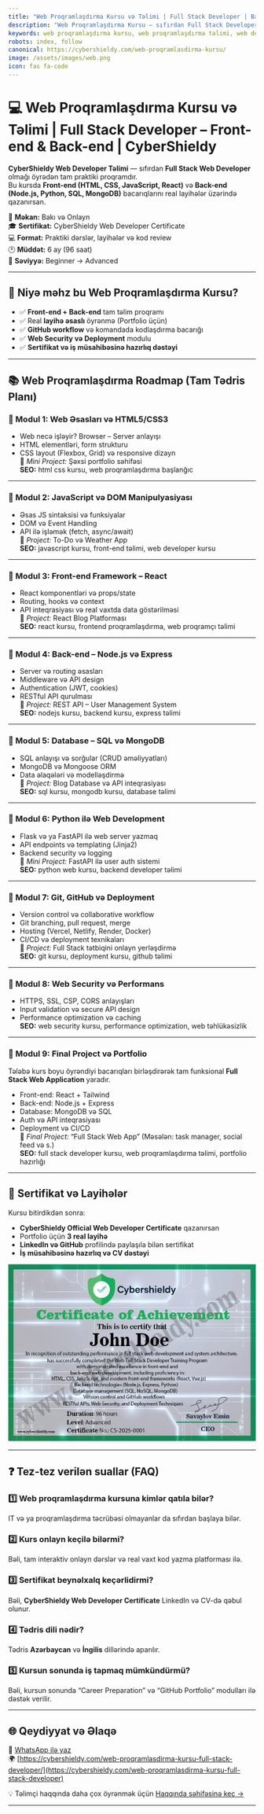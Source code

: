 ```yaml
---
title: "Web Proqramlaşdırma Kursu və Təlimi | Full Stack Developer | Bakı və Onlayn | CyberShieldy"
description: "Web Proqramlaşdırma Kursu — sıfırdan Full Stack Developer olmaq üçün praktiki təlim. HTML, CSS, JavaScript, React, Node.js, Python və SQL ilə real layihə əsaslı öyrənmə. Bakı və onlayn dərslər, sertifikat və işə hazırlıq dəstəyi — CyberShieldy."
keywords: web proqramlaşdırma kursu, web proqramlaşdırma təlimi, web developer kursu, web developer təlimi, web proqramçı hazırlığı, proqramlaşdırma kursu, full stack developer kursu, front-end kursu, back-end kursu, javascript kursu, react kursu, nodejs kursu, python web kursu, sql kursu, html css kursu, web development kursu, web proqramlaşdırma bakı, onlayn web kursu, web proqramçı öyrənmək, full stack təlimi, proqramlaşdırma tədrisi
robots: index, follow
canonical: https://cybershieldy.com/web-proqramlasdirma-kursu/
image: /assets/images/web.png
icon: fas fa-code
---
```



# 💻 Web Proqramlaşdırma Kursu və Təlimi | Full Stack Developer – Front-end & Back-end | CyberShieldy

**CyberShieldy Web Developer Təlimi** — sıfırdan **Full Stack Web Developer** olmağı öyrədən tam praktiki proqramdır.  
Bu kursda **Front-end (HTML, CSS, JavaScript, React)** və **Back-end (Node.js, Python, SQL, MongoDB)** bacarıqlarını real layihələr üzərində qazanırsan.

📍 **Məkan:** Bakı və Onlayn  
🎓 **Sertifikat:** CyberShieldy Web Developer Certificate  
💻 **Format:** Praktiki dərslər, layihələr və kod review  
🕐 **Müddət:** 6 ay (96 saat)  
🧠 **Səviyyə:** Beginner → Advanced

---

## 🚀 Niyə məhz bu Web Proqramlaşdırma Kursu?

- ✅ **Front-end + Back-end** tam təlim proqramı  
- ✅ Real **layihə əsaslı** öyrənmə (Portfolio üçün)  
- ✅ **GitHub workflow** və komandada kodlaşdırma bacarığı  
- ✅ **Web Security və Deployment** modulu  
- ✅ **Sertifikat və iş müsahibəsinə hazırlıq dəstəyi**

---

## 📚 Web Proqramlaşdırma Roadmap (Tam Tədris Planı)

### 🔹 Modul 1: Web Əsasları və HTML5/CSS3
- Web necə işləyir? Browser – Server anlayışı  
- HTML elementləri, form strukturu  
- CSS layout (Flexbox, Grid) və responsive dizayn  
🧩 *Mini Project:* Şəxsi portfolio səhifəsi  
**SEO:** html css kursu, web proqramlaşdırma başlanğıc

---

### 🔹 Modul 2: JavaScript və DOM Manipulyasiyası
- Əsas JS sintaksisi və funksiyalar  
- DOM və Event Handling  
- API ilə işləmək (fetch, async/await)  
🧩 *Project:* To-Do və Weather App  
**SEO:** javascript kursu, front-end təlimi, web developer kursu

---

### 🔹 Modul 3: Front-end Framework – React
- React komponentləri və props/state  
- Routing, hooks və context  
- API inteqrasiyası və real vaxtda data göstərilməsi  
🧩 *Project:* React Blog Platforması  
**SEO:** react kursu, frontend proqramlaşdırma, web proqramçı təlimi

---

### 🔹 Modul 4: Back-end – Node.js və Express
- Server və routing əsasları  
- Middleware və API design  
- Authentication (JWT, cookies)  
- RESTful API qurulması  
🧩 *Project:* REST API – User Management System  
**SEO:** nodejs kursu, backend kursu, express təlimi

---

### 🔹 Modul 5: Database – SQL və MongoDB
- SQL anlayışı və sorğular (CRUD əməliyyatları)  
- MongoDB və Mongoose ORM  
- Data əlaqələri və modelləşdirmə  
🧩 *Project:* Blog Database və API inteqrasiyası  
**SEO:** sql kursu, mongodb kursu, database təlimi

---

### 🔹 Modul 6: Python ilə Web Development
- Flask və ya FastAPI ilə web server yazmaq  
- API endpoints və templating (Jinja2)  
- Backend security və logging  
🧩 *Mini Project:* FastAPI ilə user auth sistemi  
**SEO:** python web kursu, backend developer təlimi

---

### 🔹 Modul 7: Git, GitHub və Deployment
- Version control və collaborative workflow  
- Git branching, pull request, merge  
- Hosting (Vercel, Netlify, Render, Docker)  
- CI/CD və deployment texnikaları  
🧩 *Project:* Full Stack tətbiqini onlayn yerləşdirmə  
**SEO:** git kursu, deployment kursu, github təlimi

---

### 🔹 Modul 8: Web Security və Performans
- HTTPS, SSL, CSP, CORS anlayışları  
- Input validation və secure API design  
- Performance optimization və caching  
**SEO:** web security kursu, performance optimization, web təhlükəsizlik

---

### 🔹 Modul 9: Final Project və Portfolio
Tələbə kurs boyu öyrəndiyi bacarıqları birləşdirərək tam funksional **Full Stack Web Application** yaradır.

- Front-end: React + Tailwind  
- Back-end: Node.js + Express  
- Database: MongoDB və SQL  
- Auth və API inteqrasiyası  
- Deployment və CI/CD  
🧩 *Final Project:* “Full Stack Web App” (Məsələn: task manager, social feed və s.)  
**SEO:** full stack developer kursu, web proqramlaşdırma təlimi, portfolio hazırlığı

---

## 🧾 Sertifikat və Layihələr

Kursu bitirdikdən sonra:
- **CyberShieldy Official Web Developer Certificate** qazanırsan  
- Portfolio üçün **3 real layihə**  
- **LinkedIn və GitHub** profilində paylaşıla bilən sertifikat  
- **İş müsahibəsinə hazırlıq və CV dəstəyi**

![Web Proqramlaşdırma Kursu Sertifikatı - Full Stack Developer Təlimi - CyberShieldy](/assets/images/web.webp "Web Proqramlaşdırma Kursu Sertifikatı - CyberShieldy")

---

## ❓ Tez-tez verilən suallar (FAQ)

### 1️⃣ Web proqramlaşdırma kursuna kimlər qatıla bilər?
IT və ya proqramlaşdırma təcrübəsi olmayanlar da sıfırdan başlaya bilər.

### 2️⃣ Kurs onlayn keçilə bilərmi?
Bəli, tam interaktiv onlayn dərslər və real vaxt kod yazma platforması ilə.

### 3️⃣ Sertifikat beynəlxalq keçərlidirmi?
Bəli, **CyberShieldy Web Developer Certificate** LinkedIn və CV-də qəbul olunur.

### 4️⃣ Tədris dili nədir?
Tədris **Azərbaycan** və **İngilis** dillərində aparılır.

### 5️⃣ Kursun sonunda iş tapmaq mümkündürmü?
Bəli, kursun sonunda “Career Preparation” və “GitHub Portfolio” modulları ilə dəstək verilir.

---

## 🌐 Qeydiyyat və Əlaqə

📲 [WhatsApp ilə yaz](https://wa.me/994555182523?text=Web+Proqramlaşdırma+kursuna+yazılmaq+istəyirəm)  
🌍 [https://cybershieldy.com/web-proqramlasdirma-kursu-full-stack-developer/](https://cybershieldy.com/web-proqramlasdirma-kursu-full-stack-developer)  

💡 Təlimçi haqqında daha çox öyrənmək üçün [Haqqında səhifəsinə keç →](/haqqinda)

---

<script type="application/ld+json">
{
  "@context": "https://schema.org",
  "@type": "Course",
  "name": "Web Proqramlaşdırma Kursu | Full Stack Developer Təlimi | CyberShieldy",
  "description": "Tam praktiki Web Proqramlaşdırma kursu – HTML, CSS, JavaScript, React, Node.js, Python və SQL ilə Full Stack Developer hazırlığı. Bakı və onlayn formatda.",
  "provider": {
    "@type": "Organization",
    "name": "CyberShieldy",
    "url": "https://cybershieldy.com"
  },
  "hasCourseInstance": {
    "@type": "CourseInstance",
    "courseMode": "Online və Bakı",
    "instructor": {
      "@type": "Person",
      "name": "CyberShieldy Instructor"
    },
    "location": {
      "@type": "Place",
      "name": "Bakı, Azərbaycan"
    },
    "startDate": "2025-10-20"
  }
}
</script>
